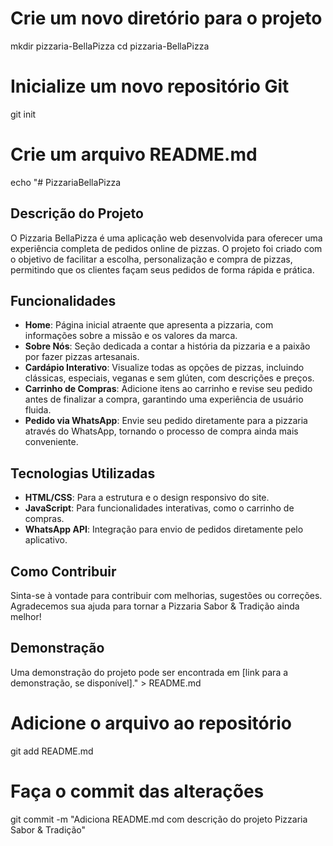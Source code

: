 # Crie um novo diretório para o projeto
mkdir pizzaria-BellaPizza
cd pizzaria-BellaPizza

# Inicialize um novo repositório Git
git init

# Crie um arquivo README.md
echo "# PizzariaBellaPizza

## Descrição do Projeto
O Pizzaria BellaPizza é uma aplicação web desenvolvida para oferecer uma experiência completa de pedidos online de pizzas. O projeto foi criado com o objetivo de facilitar a escolha, personalização e compra de pizzas, permitindo que os clientes façam seus pedidos de forma rápida e prática.

## Funcionalidades
- **Home**: Página inicial atraente que apresenta a pizzaria, com informações sobre a missão e os valores da marca.
- **Sobre Nós**: Seção dedicada a contar a história da pizzaria e a paixão por fazer pizzas artesanais.
- **Cardápio Interativo**: Visualize todas as opções de pizzas, incluindo clássicas, especiais, veganas e sem glúten, com descrições e preços.
- **Carrinho de Compras**: Adicione itens ao carrinho e revise seu pedido antes de finalizar a compra, garantindo uma experiência de usuário fluida.
- **Pedido via WhatsApp**: Envie seu pedido diretamente para a pizzaria através do WhatsApp, tornando o processo de compra ainda mais conveniente.

## Tecnologias Utilizadas
- **HTML/CSS**: Para a estrutura e o design responsivo do site.
- **JavaScript**: Para funcionalidades interativas, como o carrinho de compras.
- **WhatsApp API**: Integração para envio de pedidos diretamente pelo aplicativo.

## Como Contribuir
Sinta-se à vontade para contribuir com melhorias, sugestões ou correções. Agradecemos sua ajuda para tornar a Pizzaria Sabor & Tradição ainda melhor!

## Demonstração
Uma demonstração do projeto pode ser encontrada em [link para a demonstração, se disponível]." > README.md

# Adicione o arquivo ao repositório
git add README.md

# Faça o commit das alterações
git commit -m "Adiciona README.md com descrição do projeto Pizzaria Sabor & Tradição"
